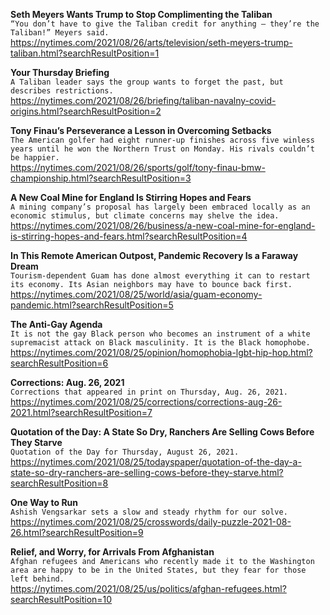 **Seth Meyers Wants Trump to Stop Complimenting the Taliban**\
`“You don’t have to give the Taliban credit for anything — they’re the Taliban!” Meyers said.`\
https://nytimes.com/2021/08/26/arts/television/seth-meyers-trump-taliban.html?searchResultPosition=1

**Your Thursday Briefing**\
`A Taliban leader says the group wants to forget the past, but describes restrictions.`\
https://nytimes.com/2021/08/26/briefing/taliban-navalny-covid-origins.html?searchResultPosition=2

**Tony Finau’s Perseverance a Lesson in Overcoming Setbacks**\
`The American golfer had eight runner-up finishes across five winless years until he won the Northern Trust on Monday. His rivals couldn’t be happier.`\
https://nytimes.com/2021/08/26/sports/golf/tony-finau-bmw-championship.html?searchResultPosition=3

**A New Coal Mine for England Is Stirring Hopes and Fears**\
`A mining company’s proposal has largely been embraced locally as an economic stimulus, but climate concerns may shelve the idea.`\
https://nytimes.com/2021/08/26/business/a-new-coal-mine-for-england-is-stirring-hopes-and-fears.html?searchResultPosition=4

**In This Remote American Outpost, Pandemic Recovery Is a Faraway Dream**\
`Tourism-dependent Guam has done almost everything it can to restart its economy. Its Asian neighbors may have to bounce back first.`\
https://nytimes.com/2021/08/25/world/asia/guam-economy-pandemic.html?searchResultPosition=5

**The Anti-Gay Agenda**\
`It is not the gay Black person who becomes an instrument of a white supremacist attack on Black masculinity. It is the Black homophobe.`\
https://nytimes.com/2021/08/25/opinion/homophobia-lgbt-hip-hop.html?searchResultPosition=6

**Corrections: Aug. 26, 2021**\
`Corrections that appeared in print on Thursday, Aug. 26, 2021.`\
https://nytimes.com/2021/08/25/corrections/corrections-aug-26-2021.html?searchResultPosition=7

**Quotation of the Day: A State So Dry, Ranchers Are Selling Cows Before They Starve**\
`Quotation of the Day for Thursday, August 26, 2021.`\
https://nytimes.com/2021/08/25/todayspaper/quotation-of-the-day-a-state-so-dry-ranchers-are-selling-cows-before-they-starve.html?searchResultPosition=8

**One Way to Run**\
`Ashish Vengsarkar sets a slow and steady rhythm for our solve.`\
https://nytimes.com/2021/08/25/crosswords/daily-puzzle-2021-08-26.html?searchResultPosition=9

**Relief, and Worry, for Arrivals From Afghanistan**\
`Afghan refugees and Americans who recently made it to the Washington area are happy to be in the United States, but they fear for those left behind.`\
https://nytimes.com/2021/08/25/us/politics/afghan-refugees.html?searchResultPosition=10

